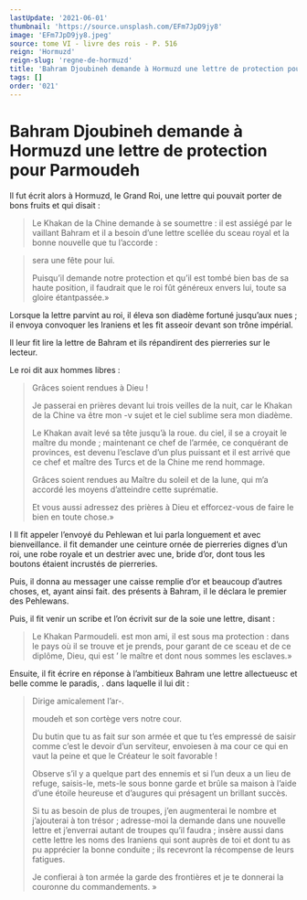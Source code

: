 ```yaml
---
lastUpdate: '2021-06-01'
thumbnail: 'https://source.unsplash.com/EFm7JpD9jy8'
image: 'EFm7JpD9jy8.jpeg'
source: tome VI - livre des rois - P. 516
reign: 'Hormuzd'
reign-slug: 'regne-de-hormuzd'
title: 'Bahram Djoubineh demande à Hormuzd une lettre de protection pour Parmoudeh | Le Livre des Rois | Shâhnâmeh'
tags: []
order: '021'
---
```


# Bahram Djoubineh demande à Hormuzd une lettre de protection pour Parmoudeh

Il fut écrit alors à Hormuzd, le Grand Roi, une lettre qui pouvait porter de bons fruits et qui disait :

> Le Khakan de la Chine demande à se soumettre : il est assiégé par le vaillant Bahram et il a besoin d’une lettre scellée du sceau royal et la bonne nouvelle que tu l’accorde :

> sera une fête pour lui.
>
> Puisqu’il demande notre protection et qu’il est tombé bien bas de sa haute position, il faudrait que le roi fût généreux envers lui, toute sa gloire étantpassée.»

Lorsque la lettre parvint au roi, il éleva son diadème fortuné jusqu’aux nues ; il envoya convoquer les Iraniens et les fit asseoir devant son trône impérial.

Il leur fit lire la lettre de Bahram et ils répandirent des pierreries sur le lecteur.

Le roi dit aux hommes libres :

> Grâces soient rendues à Dieu !
>
> Je passerai en prières devant lui trois veilles de la nuit, car le Khakan de la Chine va être mon
-v sujet et le ciel sublime sera mon diadème.
>
> Le Khakan avait levé sa tête jusqu’à la roue. du ciel, il se a croyait le maître du monde ; maintenant ce chef de l’armée, ce conquérant de provinces, est devenu l’esclave d’un plus puissant et il est arrivé que ce chef et maître des Turcs et de la Chine me rend hommage.
>
> Grâces soient rendues au Maître du soleil et de la lune, qui m’a accordé les moyens d’atteindre cette suprématie.
>
> Et vous aussi adressez des prières à Dieu et efforcez-vous de faire le bien en toute chose.»

I Il fit appeler l’envoyé du Pehlewan et lui parla longuement et avec bienveillance. il fit demander une ceinture ornée de pierreries dignes d’un roi, une robe royale et un destrier avec une, bride d’or, dont tous les boutons étaient incrustés de pierreries.

Puis, il donna au messager une caisse remplie d’or et beaucoup d’autres choses, et, ayant ainsi fait. des présents à Bahram, il le déclara le premier des Pehlewans.

Puis, il fit venir un scribe et l’on écrivit sur de la soie une lettre, disant :

> Le Khakan Parmoudeli. est mon ami, il est sous ma protection : dans le pays où il se trouve et je prends, pour garant de ce sceau et de ce diplôme, Dieu, qui est
’ le maître et dont nous sommes les esclaves.»

Ensuite, il fit écrire en réponse à l’ambitieux Bahram une lettre allectueusc et belle comme le paradis, . dans laquelle il lui dit :

> Dirige amicalement l’ar-.
>
> moudeh et son cortège vers notre cour.
>
> Du butin que tu as fait sur son armée et que tu t’es empressé de saisir comme c’est le devoir d’un serviteur, envoiesen à ma cour ce qui en vaut la peine et que le Créateur le soit favorable !
>
> Observe s’il y a quelque part des ennemis et si l’un deux a un lieu de refuge, saisis-le, mets-le sous bonne garde et brûle sa maison à l’aide d’une étoile heureuse et d’augures qui présagent un brillant succès.
>
> Si tu as besoin de plus de troupes, j’en augmenterai le nombre et j’ajouterai à ton trésor ; adresse-moi la demande dans une nouvelle lettre et j’enverrai autant de troupes qu’il faudra ; insère aussi dans cette lettre les noms des Iraniens qui sont auprès de toi et dont tu as pu apprécier la bonne conduite ; ils recevront la récompense de leurs fatigues.
>
> Je confierai à ton armée la garde des frontières et je te donnerai la couronne du commandements. »
